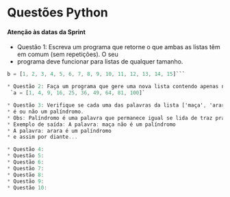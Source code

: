 # Questões Python #
#### Atenção às datas da Sprint ####

* Questão 1: Escreva um programa que retorne o que ambas as listas têm em comum (sem repetições). O seu
* programa deve funcionar para listas de qualquer tamanho.
```a = [1, 1, 2, 3, 5, 8, 14, 21, 34, 55, 89]
b = [1, 2, 3, 4, 5, 6, 7, 8, 9, 10, 11, 12, 13, 14, 15]``` 

* Questão 2: Faça um programa que gere uma nova lista contendo apenas números ímpares.
 `a = [1, 4, 9, 16, 25, 36, 49, 64, 81, 100]`

* Questão 3: Verifique se cada uma das palavras da lista ['maça', 'arara', 'audio', 'radio', 'radar', 'moto'] 
* é ou não um palíndromo.
* Obs: Palíndromo é uma palavra que permanece igual se lida de traz pra frente.
* Exemplo de saída: A palavra: maça não é um palíndromo
* A palavra: arara é um palíndromo
* e assim por diante...

* Questão 4:
* Questão 5:
* Questão 6:
* Questão 7:
* Questão 8:
* Questão 9:
* Questão 10: